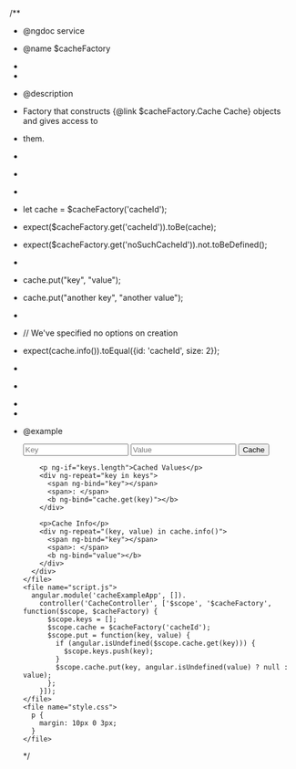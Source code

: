/\*\*

- @ngdoc service
- @name $cacheFactory
-
-
- @description
- Factory that constructs {@link $cacheFactory.Cache Cache} objects and gives access to
- them.
-
- ```js

  ```
-
- let cache = $cacheFactory('cacheId');
- expect($cacheFactory.get('cacheId')).toBe(cache);
- expect($cacheFactory.get('noSuchCacheId')).not.toBeDefined();
-
- cache.put("key", "value");
- cache.put("another key", "another value");
-
- // We've specified no options on creation
- expect(cache.info()).toEqual({id: 'cacheId', size: 2});
-
- ```

  ```
-
-
- @example
  <example module="cacheExampleApp" name="cache-factory">
  <file name="index.html">
  <div ng-controller="CacheController">
  <input ng-model="newCacheKey" placeholder="Key">
  <input ng-model="newCacheValue" placeholder="Value">
  <button ng-click="put(newCacheKey, newCacheValue)">Cache</button>

          <p ng-if="keys.length">Cached Values</p>
          <div ng-repeat="key in keys">
            <span ng-bind="key"></span>
            <span>: </span>
            <b ng-bind="cache.get(key)"></b>
          </div>

          <p>Cache Info</p>
          <div ng-repeat="(key, value) in cache.info()">
            <span ng-bind="key"></span>
            <span>: </span>
            <b ng-bind="value"></b>
          </div>
        </div>
      </file>
      <file name="script.js">
        angular.module('cacheExampleApp', []).
          controller('CacheController', ['$scope', '$cacheFactory', function($scope, $cacheFactory) {
            $scope.keys = [];
            $scope.cache = $cacheFactory('cacheId');
            $scope.put = function(key, value) {
              if (angular.isUndefined($scope.cache.get(key))) {
                $scope.keys.push(key);
              }
              $scope.cache.put(key, angular.isUndefined(value) ? null : value);
            };
          }]);
      </file>
      <file name="style.css">
        p {
          margin: 10px 0 3px;
        }
      </file>

    </example>
  */
